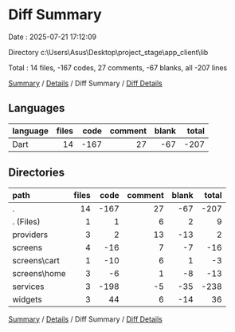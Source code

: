 # Diff Summary

Date : 2025-07-21 17:12:09

Directory c:\\Users\\Asus\\Desktop\\project_stage\\app_client\\lib

Total : 14 files,  -167 codes, 27 comments, -67 blanks, all -207 lines

[Summary](results.md) / [Details](details.md) / Diff Summary / [Diff Details](diff-details.md)

## Languages
| language | files | code | comment | blank | total |
| :--- | ---: | ---: | ---: | ---: | ---: |
| Dart | 14 | -167 | 27 | -67 | -207 |

## Directories
| path | files | code | comment | blank | total |
| :--- | ---: | ---: | ---: | ---: | ---: |
| . | 14 | -167 | 27 | -67 | -207 |
| . (Files) | 1 | 1 | 6 | 2 | 9 |
| providers | 3 | 2 | 13 | -13 | 2 |
| screens | 4 | -16 | 7 | -7 | -16 |
| screens\\cart | 1 | -10 | 6 | 1 | -3 |
| screens\\home | 3 | -6 | 1 | -8 | -13 |
| services | 3 | -198 | -5 | -35 | -238 |
| widgets | 3 | 44 | 6 | -14 | 36 |

[Summary](results.md) / [Details](details.md) / Diff Summary / [Diff Details](diff-details.md)